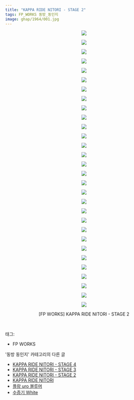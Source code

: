 ```yaml
---
title: "KAPPA RIDE NITORI - STAGE 2"
tags: FP_WORKS 동방_동인지
image: ghap/1964/001.jpg
---
```

<div class="article">
<p style="text-align: center; clear: none; float: none;"><img src="{{ site.nasurl }}/ghap/1964/001.jpg"/></p>
<p style="text-align: center; clear: none; float: none;"><img src="{{ site.nasurl }}/ghap/1964/002.jpg"/></p>
<p style="text-align: center; clear: none; float: none;"><img src="{{ site.nasurl }}/ghap/1964/003.jpg"/></p>
<p style="text-align: center; clear: none; float: none;"><img src="{{ site.nasurl }}/ghap/1964/004.jpg"/></p>
<p style="text-align: center; clear: none; float: none;"><img src="{{ site.nasurl }}/ghap/1964/005.jpg"/></p>
<p style="text-align: center; clear: none; float: none;"><img src="{{ site.nasurl }}/ghap/1964/006.jpg"/></p>
<p style="text-align: center; clear: none; float: none;"><img src="{{ site.nasurl }}/ghap/1964/007.jpg"/></p>
<p style="text-align: center; clear: none; float: none;"><img src="{{ site.nasurl }}/ghap/1964/008.jpg"/></p>
<p style="text-align: center; clear: none; float: none;"><img src="{{ site.nasurl }}/ghap/1964/009.jpg"/></p>
<p style="text-align: center; clear: none; float: none;"><img src="{{ site.nasurl }}/ghap/1964/010.jpg"/></p>
<p style="text-align: center; clear: none; float: none;"><img src="{{ site.nasurl }}/ghap/1964/011.jpg"/></p>
<p style="text-align: center; clear: none; float: none;"><img src="{{ site.nasurl }}/ghap/1964/012.jpg"/></p>
<p style="text-align: center; clear: none; float: none;"><img src="{{ site.nasurl }}/ghap/1964/013.jpg"/></p>
<p style="text-align: center; clear: none; float: none;"><img src="{{ site.nasurl }}/ghap/1964/014.jpg"/></p>
<p style="text-align: center; clear: none; float: none;"><img src="{{ site.nasurl }}/ghap/1964/015.jpg"/></p>
<p style="text-align: center; clear: none; float: none;"><img src="{{ site.nasurl }}/ghap/1964/016.jpg"/></p>
<p style="text-align: center; clear: none; float: none;"><img src="{{ site.nasurl }}/ghap/1964/017.jpg"/></p>
<p style="text-align: center; clear: none; float: none;"><img src="{{ site.nasurl }}/ghap/1964/018.jpg"/></p>
<p style="text-align: center; clear: none; float: none;"><img src="{{ site.nasurl }}/ghap/1964/019.jpg"/></p>
<p style="text-align: center; clear: none; float: none;"><img src="{{ site.nasurl }}/ghap/1964/020.jpg"/></p>
<p style="text-align: center; clear: none; float: none;"><img src="{{ site.nasurl }}/ghap/1964/021.jpg"/></p>
<p style="text-align: center; clear: none; float: none;"><img src="{{ site.nasurl }}/ghap/1964/022.jpg"/></p>
<p style="text-align: center; clear: none; float: none;"><img src="{{ site.nasurl }}/ghap/1964/023.jpg"/></p>
<p style="text-align: center; clear: none; float: none;"><img src="{{ site.nasurl }}/ghap/1964/024.jpg"/></p>
<p style="text-align: center; clear: none; float: none;"><img src="{{ site.nasurl }}/ghap/1964/025.jpg"/></p>
<p style="text-align: center; clear: none; float: none;"><img src="{{ site.nasurl }}/ghap/1964/026.jpg"/></p>
<p style="text-align: center; clear: none; float: none;"><img src="{{ site.nasurl }}/ghap/1964/027.jpg"/></p>
<p style="text-align: center; clear: none; float: none;"><img src="{{ site.nasurl }}/ghap/1964/028.jpg"/></p>
<p style="text-align: center; clear: none; float: none;"><img src="{{ site.nasurl }}/ghap/1964/029.jpg"/></p>
<p style="text-align: center; clear: none; float: none;"><img src="{{ site.nasurl }}/ghap/1964/030.jpg"/></p>
<p style="text-align: center; clear: none; float: none;">[FP WORKS] KAPPA RIDE NITORI - STAGE 2</p>
<p><br/></p>
</div><div class="tagTrail">
<p>태그: </p>
<ul>
<li>FP WORKS</li>
</ul>
</div><div class="another">
<p>'동방 동인지' 카테고리의 다른 글</p>
<ul>
<li><a href="/2016-09-02-ghap_1966">KAPPA RIDE NITORI - STAGE 4</a></li>
<li><a href="/2016-09-02-ghap_1965">KAPPA RIDE NITORI - STAGE 3</a></li>
<li><a href="/2016-09-02-ghap_1964">KAPPA RIDE NITORI - STAGE 2</a></li>
<li><a href="/2016-09-02-ghap_1963">KAPPA RIDE NITORI</a></li>
<li><a href="/2016-09-02-ghap_1962">플랑 uro 블루머</a></li>
<li><a href="/2016-09-02-ghap_1961">수증기 White</a></li>
</ul>
</div><div class="cb_module cb_fluid">
<div class="cb_wrt cb_profile">
</div><!-- commentList close -->
</div>